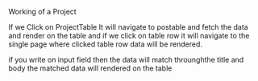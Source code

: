Working of a Project

If we Click on ProjectTable It will navigate to postable and fetch the data and
render on the table and if we click on table row it will navigate to the single page
where clicked table row data will be rendered.


if you write on input field then the data will match throunghthe title and body the matched data will rendered on the table

